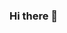 ### Hi there 👋

<!--
**wirelessCharge/wirelessCharge** is a ✨ _special_ ✨ repository because its `README.md` (this file) appears on your GitHub profile.

Here are some ideas to get you started:

- 🔭 현재 오픈스택 클라우드 IaaS 업무 수행
- 🌱 관심 분야는 클라우드, 임베디드, 정보보안
- 👯 I’m looking to collaborate on ...
- 🤔 I’m looking for help with ...
- 💬 Ask me about ...
- 📫 How to reach me: ...
- 😄 Pronouns: ...
- ⚡ Fun fact: ...
-->
